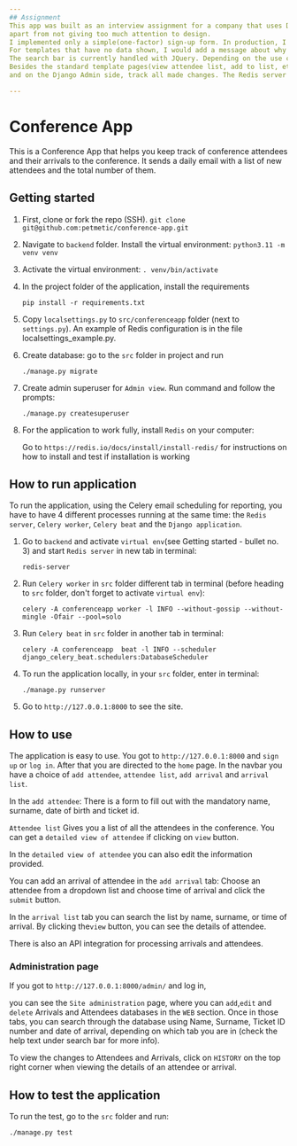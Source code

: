 ```yaml
---
## Assignment
This app was built as an interview assignment for a company that uses Django for its backend. Because of the limited time frame, some architectural trade-offs were made, 
apart from not giving too much attention to design.
I implemented only a simple(one-factor) sign-up form. In production, I would implement a two-factor authentication sign-up form in addition to a `forgotten password?` and `password reset` links.
For templates that have no data shown, I would add a message about why there is no data. 
The search bar is currently handled with JQuery. Depending on the use case, a direct query to the database through Django ORM could be implemented.
Besides the standard template pages(view attendee list, add to list, etc.) and sign-up/log-in forms, I had to implement DRF, create a Celery task to send a daily email of all new attendees, 
and on the Django Admin side, track all made changes. The Redis server has to be set up locally.

---
```

# Conference App

This is a Conference App that helps you keep track of conference attendees and their arrivals to the conference. It
sends a daily email with a list of new attendees and the total number of them.

## Getting started

1. First, clone or fork the repo (SSH).
   ```git clone git@github.com:petmetic/conference-app.git```


2. Navigate to `backend` folder. Install the virtual environment:
   ```python3.11 -m venv venv```

3. Activate the virtual environment:
   ```. venv/bin/activate```

4. In the project folder of the application, install the requirements

   ```pip install -r requirements.txt```

5. Copy `localsettings.py` to `src/conferenceapp` folder (next to `settings.py`). An example of Redis configuration is in the file localsettings_example.py.


6. Create database: go to the `src` folder in project and run

   ```./manage.py migrate```

7. Create admin superuser for `Admin view`. Run command and follow the prompts:

   ```./manage.py createsuperuser```

8. For the application to work fully, install `Redis` on your computer:

   Go to `https://redis.io/docs/install/install-redis/` for instructions on how to install and test if installation is
   working

## How to run application

To run the application, using the Celery email scheduling for reporting, you have to have 4 different processes running
at the same time: the `Redis server`, `Celery worker`, `Celery beat` and the `Django application`.

1. Go to `backend` and activate `virtual env`(see Getting started - bullet no. 3) and start `Redis server` in new tab in
terminal:

   ``````redis-server``````

2. Run `Celery worker` in `src` folder different tab in terminal (before heading to `src` folder, don't forget to
activate `virtual env`):

   ```celery -A conferenceapp worker -l INFO --without-gossip --without-mingle -Ofair --pool=solo```

3. Run `Celery beat` in `src` folder in another tab in terminal:

   ```celery -A conferenceapp  beat -l INFO --scheduler django_celery_beat.schedulers:DatabaseScheduler```

4. To run the application locally, in your `src` folder, enter in terminal:

   ```./manage.py runserver```

5. Go to `http://127.0.0.1:8000` to see the site.

## How to use

The application is easy to use. You got to `http://127.0.0.1:8000` and `sign up` or `log in`. After that you are
directed to the `home` page.
In the navbar you have a choice of `add attendee`, `attendee list`, `add arrival` and `arrival list`.

In the `add attendee`: There is a form to fill out with the mandatory name, surname, date of birth and ticket id.

`Attendee list` Gives you a list of all the attendees in the conference. You can get a `detailed view of attendee` if
clicking on `view` button.

In the `detailed view of attendee` you can also edit the information provided.

You can add an arrival of attendee in the `add arrival` tab: Choose an attendee from a dropdown list and choose time of
arrival and click the `submit` button.

In the `arrival list` tab you can search the list by name, surname, or time of arrival. By clicking the`view` button,
you can see the details of attendee.

There is also an API integration for processing arrivals and attendees.

### Administration page

If you got to `http://127.0.0.1:8000/admin/` and log in,

you can see the `Site administration` page, where you can `add`,`edit` and `delete` Arrivals and Attendees databases in
the `WEB` section.
Once in those tabs, you can search through the database using Name, Surname, Ticket ID number and date of arrival,
depending on which tab you are in (check the help text under search bar for more info).

To view the changes to Attendees and Arrivals, click on `HISTORY` on the top right corner when viewing the details of an attendee or arrival.

## How to test the application

To run the test, go to the `src` folder and run:

```./manage.py test```




